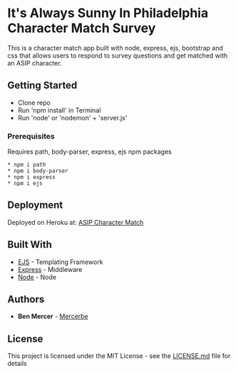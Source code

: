 # It's Always Sunny In Philadelphia Character Match Survey

This is a character match app built with node, express, ejs, bootstrap and css that allows users to respond to survey questions and get matched with an ASIP character.

## Getting Started

* Clone repo
* Run 'npm install' in Terminal
* Run 'node' or 'nodemon' + 'server.js'

### Prerequisites

Requires path, body-parser, express, ejs npm packages

```
* npm i path
* npm i body-parser
* npm i express
* npm i ejs
```

## Deployment

Deployed on Heroku at: [ASIP Character Match](https://desolate-reaches-74242.herokuapp.com/)

## Built With

* [EJS](http://ejs.co/#docs) - Templating Framework
* [Express](https://expressjs.com/) - Middleware
* [Node](https://nodejs.org/en/) - Node

## Authors

* **Ben Mercer** - [Mercerbe](https://github.com/Mercerbe)

## License

This project is licensed under the MIT License - see the [LICENSE.md](LICENSE.md) file for details
